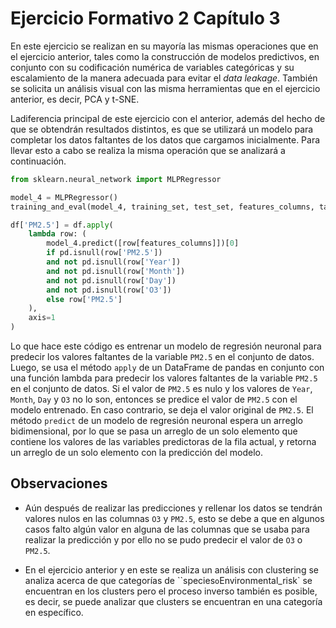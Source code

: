 # Ejercicio Formativo 2 Capítulo 3

En este ejercicio se realizan en su mayoría las mismas operaciones que en el ejercicio anterior, tales como la construcción de modelos predictivos, en conjunto con su codificación numérica de variables categóricas y su escalamiento de la manera adecuada para evitar el _data leakage_. También se solicita un análisis visual con las misma herramientas que en el ejercicio anterior, es decir, PCA y t-SNE.

Ladiferencia principal de este ejercicio con el anterior, además del hecho de que se obtendrán resultados distintos, es que se utilizará un modelo para completar los datos faltantes de los datos que cargamos inicialmente. Para llevar esto a cabo se realiza la misma operación que se analizará a continuación.

```python
from sklearn.neural_network import MLPRegressor
```

```python
model_4 = MLPRegressor()
training_and_eval(model_4, training_set, test_set, features_columns, target)
```

```python
df['PM2.5'] = df.apply(
    lambda row: (
        model_4.predict([row[features_columns]])[0]
        if pd.isnull(row['PM2.5'])
        and not pd.isnull(row['Year'])
        and not pd.isnull(row['Month'])
        and not pd.isnull(row['Day'])
        and not pd.isnull(row['O3'])
        else row['PM2.5']
    ),
    axis=1
)
```

Lo que hace este código es entrenar un modelo de regresión neuronal para predecir los valores faltantes de la variable `PM2.5` en el conjunto de datos. Luego, se usa el método `apply` de un DataFrame de pandas en conjunto con una función lambda para predecir los valores faltantes de la variable `PM2.5` en el conjunto de datos. Si el valor de `PM2.5` es nulo y los valores de `Year`, `Month`, `Day` y `O3` no lo son, entonces se predice el valor de `PM2.5` con el modelo entrenado. En caso contrario, se deja el valor original de `PM2.5`. El método `predict` de un modelo de regresión neuronal espera un arreglo bidimensional, por lo que se pasa un arreglo de un solo elemento que contiene los valores de las variables predictoras de la fila actual, y retorna un arreglo de un solo elemento con la predicción del modelo.

## Observaciones

- Aún después de realizar las predicciones y rellenar los datos se tendrán valores nulos en las columnas `O3` y `PM2.5`, esto se debe a que en algunos casos falto algún valor en alguna de las columnas que se usaba para realizar la predicción y por ello no se pudo predecir el valor de `O3` o `PM2.5`.

- En el ejercicio anterior y en este se realiza un análisis con clustering se analiza acerca de que categorías de ``species` o `Environmental_risk` se encuentran en los clusters pero el proceso inverso también es posible, es decir, se puede analizar que clusters se encuentran en una categoría en específico.

